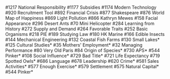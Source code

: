 #1217 National Responsibility
#1177 Subsidies
#1174 Modern Technology
#920 Recruitment Tool
#892 Financial Crisis
#877 Shakespeare
#876 World Map of Happiness
#869 Light Pollution
#866 Kathryn Mewes
#158 Facial Appearance
#296 Desert Ants
#70 Mini Helicopter
#284 Learning from History
#272 Supply and Demand
#264 Favorable Traits
#252 Basic Organisms
#218 PIE
#189 Studying Law
#180 HK Marine
#166 Edible Insects
#144 Mechanical Engineering
#132 Coastal Fish Farms
#130 Small Lakes*
#125 Cultural Studies*
#35 Mothers' Employment*
#32 Managing Performance
#80 Very Old Paris
#84 Origin of Species*
#730 APS*
#544 Pinker*
#108 Social Influence*
#729 Bad Title*
#721 Life Expectancy
#719 Spotted Owls*
#686 Language
#678 Leadership
#620 Crime*
#581 Sales Activities*
#577 Enough Exercise*
#579 Settlement
#575 Natural Capital*
#544 Pinker*
